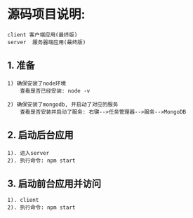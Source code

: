 # 源码项目说明:
	client 客户端应用(最终版)
	server  服务器端应用(最终版)


## 1. 准备
	1) 确保安装了node环境
		查看是否已经安装: node -v

	2) 确保安装了mongodb, 并启动了对应的服务
		查看是否安装并启动了服务: 右键-->任务管理器-->服务-->MongoDB
	
	
## 2. 启动后台应用
	1). 进入server
	2). 执行命令: npm start

## 3. 启动前台应用并访问
	1). client
	2). 执行命令: npm start


